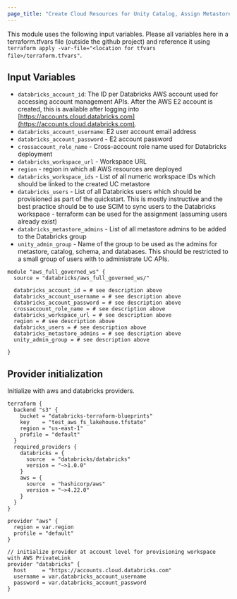 ```yaml
---
page_title: "Create Cloud Resources for Unity Catalog, Assign Metastores, and Create Sample Catalog"
---
```



This module uses the following input variables. Please all variables here in a terraform.tfvars file (outside the github project) and reference it using `terraform apply -var-file="<location for tfvars file>/terraform.tfvars"`.


## Input Variables

- `databricks_account_id`: The ID per Databricks AWS account used for accessing account management APIs. After the AWS E2 account is created, this is available after logging into [https://accounts.cloud.databricks.com](https://accounts.cloud.databricks.com).
- `databricks_account_username`: E2 user account email address
- `databricks_account_password` - E2 account password
- `crossaccount_role_name` - Cross-account role name used for Databricks deployment
- `databricks_workspace_url` - Workspace URL
- `region` - region in which all AWS resources are deployed
- `databricks_workspace_ids` - List of all numeric workspace IDs which should be linked to the created UC metastore
- `databricks_users` - List of all Databricks users which should be provisioned as part of the quickstart. This is mostly instructive and the best practice should be to use SCIM to sync users to the Databricks workspace - terraform can be used for the assignment (assuming users already exist)
- `databricks_metastore_admins` - List of all metastore admins to be added to the Databricks group
- `unity_admin_group` - Name of the group to be used as the admins for metastore, catalog, schema, and databases. This should be restricted to a small group of users with to administrate UC APIs.
```hcl
module "aws_full_governed_ws" {
  source = "databricks/aws_full_governed_ws/"
  
  databricks_account_id = # see description above
  databricks_account_username = # see description above
  databricks_account_password = # see description above
  crossaccount_role_name = # see description above
  databricks_workspace_url = # see description above
  region = # see description above
  databricks_users = # see description above
  databricks_metastore_admins = # see description above
  unity_admin_group = # see description above
  
}
```

## Provider initialization

Initialize with aws and databricks providers.

```hcl
terraform {
  backend "s3" {
    bucket = "databricks-terraform-blueprints"
    key    = "test_aws_fs_lakehouse.tfstate"
    region = "us-east-1"
    profile = "default"
  }
  required_providers {
    databricks = {
      source  = "databricks/databricks"
      version = "~>1.0.0"
    }
    aws = {
      source  = "hashicorp/aws"
      version = "~>4.22.0"
    }
  }
}

provider "aws" {
  region = var.region
  profile = "default"
}

// initialize provider at account level for provisioning workspace with AWS PrivateLink
provider "databricks" {
  host     = "https://accounts.cloud.databricks.com"
  username = var.databricks_account_username
  password = var.databricks_account_password
}
```
